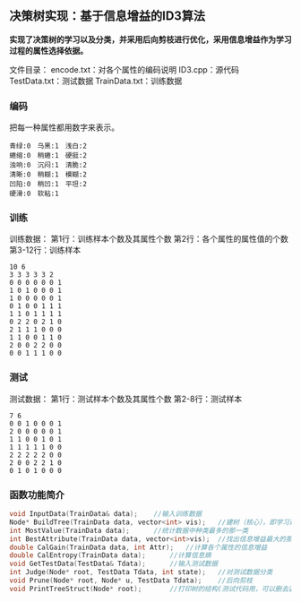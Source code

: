 ## 决策树实现：基于信息增益的ID3算法
**实现了决策树的学习以及分类，并采用后向剪枝进行优化，采用信息增益作为学习过程的属性选择依据。**

文件目录：
encode.txt：对各个属性的编码说明
ID3.cpp：源代码
TestData.txt：测试数据
TrainData.txt：训练数据

### 编码
把每一种属性都用数字来表示。

 ```
青绿:0　乌黑:1　浅白:2
蜷缩:0　稍蜷:1　硬挺:2
浊响:0　沉闷:1　清脆:2
清晰:0　稍糊:1　模糊:2
凹陷:0　稍凹:1　平坦:2
硬滑:0　软粘:1　
 ```

### 训练
训练数据：
第1行：训练样本个数及其属性个数
第2行：各个属性的属性值的个数
第3-12行：训练样本

```
10 6
3 3 3 3 3 2
0 0 0 0 0 0 1  
1 0 1 0 0 0 1
1 0 0 0 0 0 1
0 1 0 0 1 1 1
1 1 0 1 1 1 1
0 2 2 0 2 1 0
2 1 1 1 0 0 0
1 1 0 0 1 1 0
2 0 0 2 2 0 0
0 0 1 1 1 0 0
```

### 测试
测试数据：
第1行：测试样本个数及其属性个数
第2-8行：测试样本

```
7 6
0 0 1 0 0 0 1
2 0 0 0 0 0 1
1 1 0 0 1 0 1
1 1 1 1 1 0 0
2 2 2 2 2 0 0
2 0 0 2 2 1 0
0 1 0 1 0 0 0
```

### 函数功能简介
```C++
void InputData(TrainData& data);    //输入训练数据
Node* BuildTree(TrainData data, vector<int> vis);   //建树（核心），即学习过程
int MostValue(TrainData data);      //统计数据中种类最多的那一类
int BestAttribute(TrainData data, vector<int>vis);  //找出信息增益最大的那一个属性
double CalGain(TrainData data, int Attr);   //计算各个属性的信息增益
double CalEntropy(TrainData data);      //计算信息熵
void GetTestData(TestData& Tdata);      //输入测试数据
int Judge(Node* root, TestData Tdata, int state);   //对测试数据分类
void Prune(Node* root, Node* u, TestData Tdata);    //后向剪枝
void PrintTreeStruct(Node* root);       //打印树的结构(测试代码用，可以删去这部分)
```